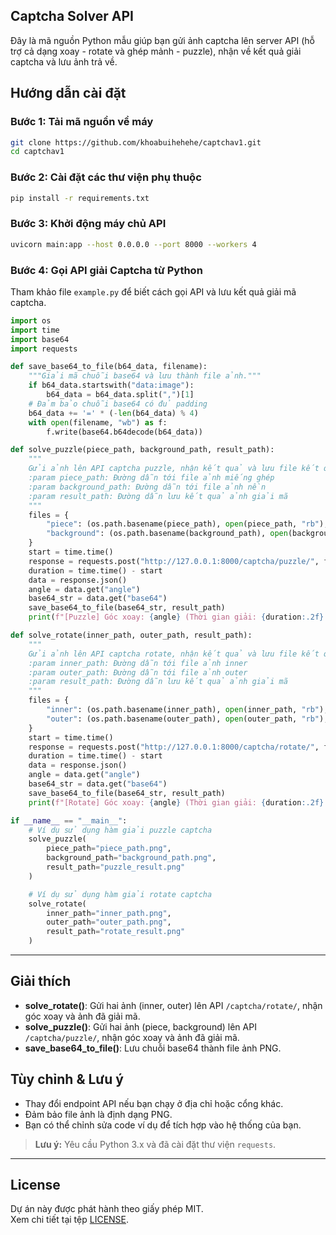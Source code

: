   ## Captcha Solver API

  Đây là mã nguồn Python mẫu giúp bạn gửi ảnh captcha lên server API (hỗ trợ cả dạng xoay - rotate và ghép mảnh - puzzle), nhận về kết quả giải captcha và lưu ảnh trả về.
  
  ## Hướng dẫn cài đặt
  
  ### Bước 1: Tải mã nguồn về máy
  
  ```bash
  git clone https://github.com/khoabuihehehe/captchav1.git
  cd captchav1
  ```
  
  ### Bước 2: Cài đặt các thư viện phụ thuộc
  
  ```bash
  pip install -r requirements.txt
  ```
  
  ### Bước 3: Khởi động máy chủ API
  
  ```bash
  uvicorn main:app --host 0.0.0.0 --port 8000 --workers 4
  ```
  
  ### Bước 4: Gọi API giải Captcha từ Python
  
  Tham khảo file `example.py` để biết cách gọi API và lưu kết quả giải mã captcha.
  
  ```python
  import os
  import time
  import base64
  import requests
  
  def save_base64_to_file(b64_data, filename):
      """Giải mã chuỗi base64 và lưu thành file ảnh."""
      if b64_data.startswith("data:image"):
          b64_data = b64_data.split(",")[1]
      # Đảm bảo chuỗi base64 có đủ padding
      b64_data += '=' * (-len(b64_data) % 4)
      with open(filename, "wb") as f:
          f.write(base64.b64decode(b64_data))
  
  def solve_puzzle(piece_path, background_path, result_path):
      """
      Gửi ảnh lên API captcha puzzle, nhận kết quả và lưu file kết quả.
      :param piece_path: Đường dẫn tới file ảnh miếng ghép
      :param background_path: Đường dẫn tới file ảnh nền
      :param result_path: Đường dẫn lưu kết quả ảnh giải mã
      """
      files = {
          "piece": (os.path.basename(piece_path), open(piece_path, "rb"), "image/png"),
          "background": (os.path.basename(background_path), open(background_path, "rb"), "image/png"),
      }
      start = time.time()
      response = requests.post("http://127.0.0.1:8000/captcha/puzzle/", files=files)
      duration = time.time() - start
      data = response.json()
      angle = data.get("angle")
      base64_str = data.get("base64")
      save_base64_to_file(base64_str, result_path)
      print(f"[Puzzle] Góc xoay: {angle} (Thời gian giải: {duration:.2f} giây) -> Đã lưu {result_path}")
  
  def solve_rotate(inner_path, outer_path, result_path):
      """
      Gửi ảnh lên API captcha rotate, nhận kết quả và lưu file kết quả.
      :param inner_path: Đường dẫn tới file ảnh inner
      :param outer_path: Đường dẫn tới file ảnh outer
      :param result_path: Đường dẫn lưu kết quả ảnh giải mã
      """
      files = {
          "inner": (os.path.basename(inner_path), open(inner_path, "rb"), "image/png"),
          "outer": (os.path.basename(outer_path), open(outer_path, "rb"), "image/png"),
      }
      start = time.time()
      response = requests.post("http://127.0.0.1:8000/captcha/rotate/", files=files)
      duration = time.time() - start
      data = response.json()
      angle = data.get("angle")
      base64_str = data.get("base64")
      save_base64_to_file(base64_str, result_path)
      print(f"[Rotate] Góc xoay: {angle} (Thời gian giải: {duration:.2f} giây) -> Đã lưu {result_path}")
  
  if __name__ == "__main__":
      # Ví dụ sử dụng hàm giải puzzle captcha
      solve_puzzle(
          piece_path="piece_path.png",
          background_path="background_path.png",
          result_path="puzzle_result.png"
      )
  
      # Ví dụ sử dụng hàm giải rotate captcha
      solve_rotate(
          inner_path="inner_path.png",
          outer_path="outer_path.png",
          result_path="rotate_result.png"
      )
  ```
  
  ---
  
  ## Giải thích
  
  - **solve_rotate()**: Gửi hai ảnh (inner, outer) lên API `/captcha/rotate/`, nhận góc xoay và ảnh đã giải mã.
  - **solve_puzzle()**: Gửi hai ảnh (piece, background) lên API `/captcha/puzzle/`, nhận góc xoay và ảnh đã giải mã.
  - **save_base64_to_file()**: Lưu chuỗi base64 thành file ảnh PNG.
  
  ## Tùy chỉnh & Lưu ý
  
  - Thay đổi endpoint API nếu bạn chạy ở địa chỉ hoặc cổng khác.
  - Đảm bảo file ảnh là định dạng PNG.
  - Bạn có thể chỉnh sửa code ví dụ để tích hợp vào hệ thống của bạn.
  
  > **Lưu ý:** Yêu cầu Python 3.x và đã cài đặt thư viện `requests`.
  
  ---
  
  ## License
  
  Dự án này được phát hành theo giấy phép MIT.  
  Xem chi tiết tại tệp [LICENSE](LICENSE).
